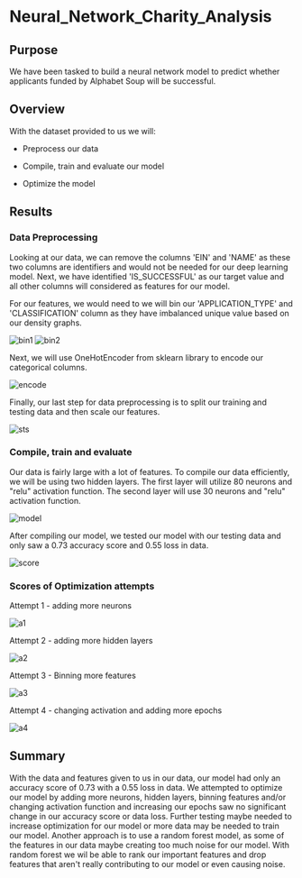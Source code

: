 # Neural_Network_Charity_Analysis

## Purpose

We have been tasked to build a neural network model to predict whether applicants funded by Alphabet Soup will be successful.

## Overview

With the dataset provided to us we will:

- Preprocess our data

- Compile, train and evaluate our model

- Optimize the model

## Results

### Data Preprocessing

Looking at our data, we can remove the columns 'EIN' and 'NAME' as these two columns are identifiers and would not be needed for our deep learning model. Next, we have identified 'IS_SUCCESSFUL' as our target value and all other columns will considered as features for our model.

For our features, we would need to we will bin our 'APPLICATION_TYPE' and 'CLASSIFICATION' column as they have imbalanced unique value based on our density graphs.

![bin1](https://github.com/QQrex/Neural_Network_Charity_Analysis/blob/main/Image/bin1.PNG)
![bin2](https://github.com/QQrex/Neural_Network_Charity_Analysis/blob/main/Image/bin2.PNG)

Next, we will use OneHotEncoder from sklearn library to encode our categorical columns.

![encode](https://github.com/QQrex/Neural_Network_Charity_Analysis/blob/main/Image/encode.PNG)

Finally, our last step for data preprocessing is to split our training and testing data and then scale our features.

![sts](https://github.com/QQrex/Neural_Network_Charity_Analysis/blob/main/Image/sts.PNG)

### Compile, train and evaluate

Our data is fairly large with a lot of features. To compile our data efficiently, we will be using two hidden layers. The first layer will utilize 80 neurons and "relu" activation function. The second layer will use 30 neurons and "relu" activation function. 

![model](https://github.com/QQrex/Neural_Network_Charity_Analysis/blob/main/Image/model.PNG)

After compiling our model, we tested our model with our testing data and only saw a 0.73 accuracy score and 0.55 loss in data.

![score](https://github.com/QQrex/Neural_Network_Charity_Analysis/blob/main/Image/score.PNG)

### Scores of Optimization attempts

Attempt 1 - adding more neurons

![a1](https://github.com/QQrex/Neural_Network_Charity_Analysis/blob/main/Image/a1.PNG)

Attempt 2 - adding more hidden layers

![a2](https://github.com/QQrex/Neural_Network_Charity_Analysis/blob/main/Image/a2.PNG) 

Attempt 3 - Binning more features

![a3](https://github.com/QQrex/Neural_Network_Charity_Analysis/blob/main/Image/a3.PNG) 

Attempt 4 - changing activation and adding more epochs

![a4](https://github.com/QQrex/Neural_Network_Charity_Analysis/blob/main/Image/a4.PNG)
 
## Summary

With the data and features given to us in our data, our model had only an accuracy score of 0.73 with a 0.55 loss in data. We attempted to optimize our model by adding more neurons, hidden layers, binning features and/or changing activation function and increasing our epochs saw no significant change in our accuracy score or data loss. Further testing maybe needed to increase optimization for our model or more data may be needed to train our model. Another approach is to use a random forest model, as some of the features in our data maybe creating too much noise for our model. With random forest we wil be able to rank our important features and drop features that aren't really contributing to our model or even causing noise.
